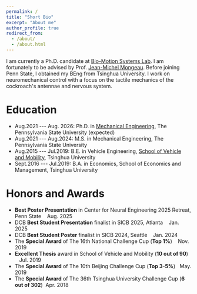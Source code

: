 ```yaml
---
permalink: /
title: "Short Bio"
excerpt: "About me"
author_profile: true
redirect_from: 
  - /about/
  - /about.html
---
```

I am currently a Ph.D. candidate at [Bio-Motion Systems Lab](https://sites.psu.edu/mongeau/). I am fortunately to be advised by Prof. [Jean-Michel Mongeau](https://sites.psu.edu/mongeau/PIbio/). Before joining Penn State, I obtained my BEng from Tsinghua University. I work on neuromechanical control with a focus on the tactile mechanics of the cockroach's antennae and nervous system.


Education
======
* Aug.2021 --- Aug. 2026: Ph.D. in [Mechanical Engineering](https://www.me.psu.edu/), The Pennsylvania State University (expected)
* Aug.2021 --- Aug.2024: M.S. in Mechanical Engineering, The Pennsylvania State University
* Aug.2015 --- Jul.2019: B.E. in Vehicle Engineering, [School of Vehicle and Mobility](http://www.svm.tsinghua.edu.cn/index.html), Tsinghua University
* Sept.2016 --- Jul.2019: B.A. in Economics, School of Economics and Management, Tsinghua University

Honors and Awards
======
* **Best Poster Presentation** in Center for Neural Engineering 2025 Retreat, Penn State &nbsp;&nbsp; Aug. 2025
* DCB **Best Student Presentation** finalist in SICB 2025, Atlanta &nbsp;&nbsp; Jan. 2025
* DCB **Best Student Poster** finalist in SICB 2024, Seattle &nbsp;&nbsp; Jan. 2024
* The **Special Award** of The 16th National Challenge Cup (**Top 1%**) &nbsp;&nbsp; Nov. 2019
* **Excellent Thesis** award in School of Vehicle and Mobility (**10 out of 90**) &nbsp;&nbsp; Jul. 2019
* The **Special Award** of The 10th Beijing Challenge Cup (**Top 3-5%**) &nbsp;&nbsp;May. 2019
* The **Special Award** of The 36th Tsinghua University Challenge Cup (**6 out of 302**)&nbsp; Apr. 2018


<script>
document.write("Last modifid at: "+document.lastModified+"" )
</script>

